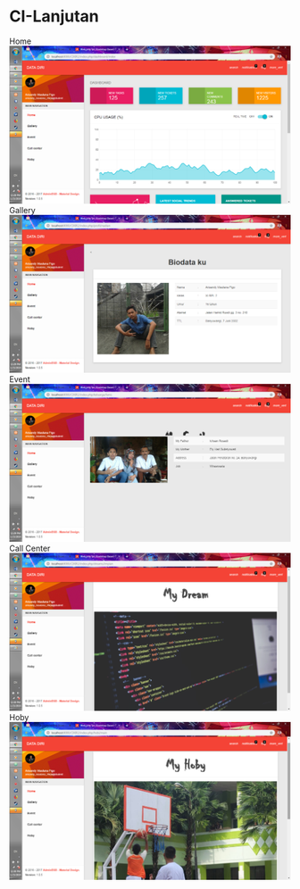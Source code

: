 # CI-Lanjutan
Home
![!alt text](https://github.com/Arisandy88/CI-Lanjutan/blob/master/home.png)
Gallery
![!alt text](https://github.com/Arisandy88/CI-Lanjutan/blob/master/gallery.png)
Event
![!alt text](https://github.com/Arisandy88/CI-Lanjutan/blob/master/event.png)
Call Center
![!alt text](https://github.com/Arisandy88/CI-Lanjutan/blob/master/call%20center.png)
Hoby
![!alt text](https://github.com/Arisandy88/CI-Lanjutan/blob/master/hoby.png)
